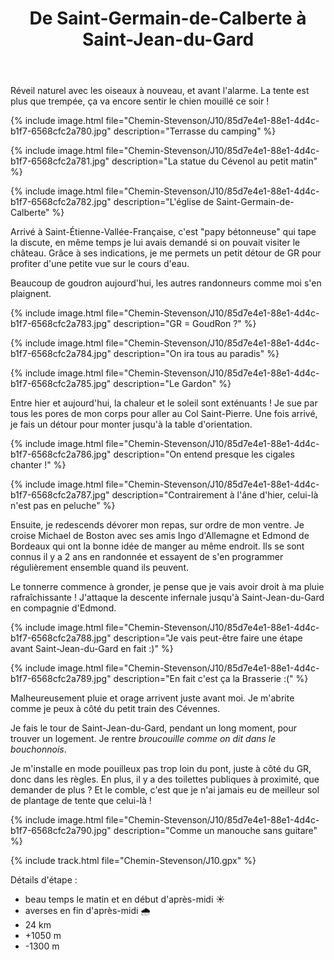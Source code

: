 ﻿---
title: "De Saint-Germain-de-Calberte à Saint-Jean-du-Gard"
permalink: /Chemin-Stevenson/J10/
sidebar:
  nav: "chemin_stevenson"
enable_tracks: true
---

Réveil naturel avec les oiseaux à nouveau, et avant l'alarme.
La tente est plus que trempée, ça va encore sentir le chien mouillé ce soir !

{% include image.html file="Chemin-Stevenson/J10/85d7e4e1-88e1-4d4c-b1f7-6568cfc2a780.jpg" description="Terrasse du camping" %}

{% include image.html file="Chemin-Stevenson/J10/85d7e4e1-88e1-4d4c-b1f7-6568cfc2a781.jpg" description="La statue du Cévenol au petit matin" %}

{% include image.html file="Chemin-Stevenson/J10/85d7e4e1-88e1-4d4c-b1f7-6568cfc2a782.jpg" description="L'église de Saint-Germain-de-Calberte" %}

Arrivé à Saint-Étienne-Vallée-Française, c'est "papy bétonneuse" qui tape la discute, en même temps je lui avais demandé si on pouvait visiter le château.
Grâce à ses indications, je me permets un petit détour de GR pour profiter d'une petite vue sur le cours d'eau.

Beaucoup de goudron aujourd'hui, les autres randonneurs comme moi s'en plaignent.

{% include image.html file="Chemin-Stevenson/J10/85d7e4e1-88e1-4d4c-b1f7-6568cfc2a783.jpg" description="GR = GoudRon ?" %}

{% include image.html file="Chemin-Stevenson/J10/85d7e4e1-88e1-4d4c-b1f7-6568cfc2a784.jpg" description="On ira tous au paradis" %}

{% include image.html file="Chemin-Stevenson/J10/85d7e4e1-88e1-4d4c-b1f7-6568cfc2a785.jpg" description="Le Gardon" %}

Entre hier et aujourd'hui, la chaleur et le soleil sont exténuants ! Je sue par tous les pores de mon corps pour aller au Col Saint-Pierre.
Une fois arrivé, je fais un détour pour monter jusqu'à la table d'orientation.

{% include image.html file="Chemin-Stevenson/J10/85d7e4e1-88e1-4d4c-b1f7-6568cfc2a786.jpg" description="On entend presque les cigales chanter !" %}

{% include image.html file="Chemin-Stevenson/J10/85d7e4e1-88e1-4d4c-b1f7-6568cfc2a787.jpg" description="Contrairement à l'âne d'hier, celui-là n'est pas en peluche" %}

Ensuite, je redescends dévorer mon repas, sur ordre de mon ventre.
Je croise Michael de Boston avec ses amis Ingo d'Allemagne et Edmond de Bordeaux qui ont la bonne idée de manger au même endroit.
Ils se sont connus il y a 2 ans en randonnée et essayent de s'en programmer régulièrement ensemble quand ils peuvent.

Le tonnerre commence à gronder, je pense que je vais avoir droit à ma pluie rafraîchissante !
J'attaque la descente infernale jusqu'à Saint-Jean-du-Gard en compagnie d'Edmond.

{% include image.html file="Chemin-Stevenson/J10/85d7e4e1-88e1-4d4c-b1f7-6568cfc2a788.jpg" description="Je vais peut-être faire une étape avant Saint-Jean-du-Gard en fait :)" %}

{% include image.html file="Chemin-Stevenson/J10/85d7e4e1-88e1-4d4c-b1f7-6568cfc2a789.jpg" description="En fait c'est ça la Brasserie :(" %}

Malheureusement pluie et orage arrivent juste avant moi. Je m'abrite comme je peux à côté du petit train des Cévennes.

Je fais le tour de Saint-Jean-du-Gard, pendant un long moment, pour trouver un logement.
Je rentre *broucouille comme on dit dans le bouchonnois*.

Je m'installe en mode pouilleux pas trop loin du pont, juste à côté du GR, donc dans les règles.
En plus, il y a des toilettes publiques à proximité, que demander de plus ?
Et le comble, c'est que je n'ai jamais eu de meilleur sol de plantage de tente que celui-là !

{% include image.html file="Chemin-Stevenson/J10/85d7e4e1-88e1-4d4c-b1f7-6568cfc2a790.jpg" description="Comme un manouche sans guitare" %}

{% include track.html file="Chemin-Stevenson/J10.gpx" %}

Détails d'étape :
* beau temps le matin et en début d'après-midi :sunny:
* averses en fin d'après-midi :cloud_with_rain:
* 24 km
* +1050 m
* -1300 m
